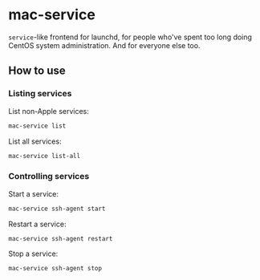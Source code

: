 mac-service
===========

`service`-like frontend for launchd, for people who've spent too long doing
CentOS system administration. And for everyone else too.

How to use
----------

### Listing services

List non-Apple services:

```bash
mac-service list
```

List all services:

```bash
mac-service list-all
```

### Controlling services

Start a service:

```bash
mac-service ssh-agent start
```

Restart a service:

```bash
mac-service ssh-agent restart
```

Stop a service:

```bash
mac-service ssh-agent stop
```
